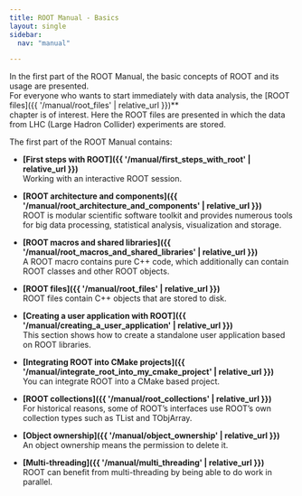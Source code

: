 ```yaml
---
title: ROOT Manual - Basics
layout: single
sidebar:
  nav: "manual"

---
```


In the first part of the ROOT Manual, the basic concepts of ROOT and its usage are presented.<br>
For everyone who wants to start immediately with data analysis, the [ROOT files]({{ '/manual/root_files' | relative_url }})** <br> chapter is of interest. Here the ROOT files are presented in which the data from LHC (Large Hadron Collider) experiments are stored.

The first part of the ROOT Manual contains:

  - **[First steps with ROOT]({{ '/manual/first_steps_with_root' | relative_url }})** <br>
    Working with an interactive ROOT session.

  - **[ROOT architecture and components]({{ '/manual/root_architecture_and_components' | relative_url }})** <br>
    ROOT is modular scientific software toolkit and provides numerous tools for big data processing, statistical analysis, visualization and storage.

  - **[ROOT macros and shared libraries]({{ '/manual/root_macros_and_shared_libraries' | relative_url }})** <br>
    A ROOT macro contains pure C++ code, which additionally can contain ROOT classes and other ROOT objects.

  - **[ROOT files]({{ '/manual/root_files' | relative_url }})** <br>
    ROOT files contain C++ objects that are stored to disk.

  - **[Creating a user application with ROOT]({{ '/manual/creating_a_user_application' | relative_url }})** <br>
     This section shows how to create a standalone user application based on ROOT libraries.

  - **[Integrating ROOT into CMake projects]({{ '/manual/integrate_root_into_my_cmake_project' | relative_url }})** <br>
    You can integrate ROOT into a CMake based project.

  - **[ROOT collections]({{ '/manual/root_collections' | relative_url }})** <br>
    For historical reasons, some of ROOT’s interfaces use ROOT’s own collection types such as TList and TObjArray.

  - **[Object ownership]({{ '/manual/object_ownership' | relative_url }})** <br>
    An object ownership means the permission to delete it.

  - **[Multi-threading]({{ '/manual/multi_threading' | relative_url }})** <br>
    ROOT can benefit from multi-threading by being able to do work in parallel.
